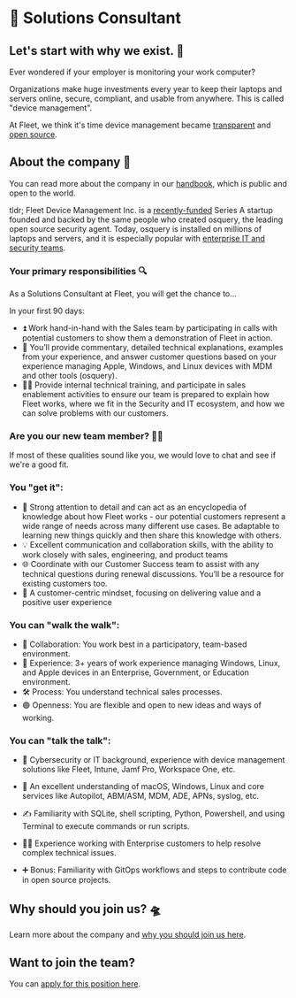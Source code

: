 # 🐋 Solutions Consultant

## Let's start with why we exist. 📡

Ever wondered if your employer is monitoring your work computer?

Organizations make huge investments every year to keep their laptops and servers online, secure, compliant, and usable from anywhere. This is called "device management".

At Fleet, we think it's time device management became [transparent](https://fleetdm.com/transparency) and [open source](https://fleetdm.com/handbook/company#open-source).


## About the company 🌈

You can read more about the company in our [handbook](https://fleetdm.com/handbook/company), which is public and open to the world.

tldr; Fleet Device Management Inc. is a [recently-funded](https://techcrunch.com/2022/04/28/fleet-nabs-20m-to-enable-enterprises-to-manage-their-devices/) Series A startup founded and backed by the same people who created osquery, the leading open source security agent. Today, osquery is installed on millions of laptops and servers, and it is especially popular with [enterprise IT and security teams](https://www.linuxfoundation.org/press/press-release/the-linux-foundation-announces-intent-to-form-new-foundation-to-support-osquery-community).


### Your primary responsibilities 🔍

As a Solutions Consultant at Fleet, you will get the chance to…

In your first 90 days:
- ⏫ Work hand-in-hand with the Sales team by participating in calls with potential customers to show them a demonstration of Fleet in action.
- 📖 You’ll provide commentary, detailed technical explanations, examples from your experience, and answer customer questions based on your experience managing Apple, Windows, and Linux devices with MDM and other tools (osquery).
- 🏃‍♂️ Provide internal technical training, and participate in sales enablement activities to ensure our team is prepared to explain how Fleet works, where we fit in the Security and IT ecosystem, and how we can solve problems with our customers.


### Are you our new team member? 🧑‍🚀

If most of these qualities sound like you, we would love to chat and see if we're a good fit.

### You "get it":

- 🎯 Strong attention to detail and can act as an encyclopedia of knowledge about how Fleet works - our potential customers represent a wide range of needs across many different use cases. Be adaptable to learning new things quickly and then share this knowledge with others.
- 💡 Excellent communication and collaboration skills, with the ability to work closely with sales, engineering, and product teams
- 🌐 Coordinate with our Customer Success team to assist with any technical questions during renewal discussions. You’ll be a resource for existing customers too.
- 👥 A customer-centric mindset, focusing on delivering value and a positive user experience

### You can "walk the walk":

- 🤝 Collaboration: You work best in a participatory, team-based environment.
- 🦉 Experience: 3+ years of work experience managing Windows, Linux, and Apple devices in an Enterprise, Government, or Education environment.
- 🛠️ Process: You understand technical sales processes.
- 🟣 Openness: You are flexible and open to new ideas and ways of working.

### You can "talk the talk":

- 💭 Cybersecurity or IT background, experience with device management solutions like Fleet, Intune, Jamf Pro, Workspace One, etc.
- 💖 An excellent understanding of macOS, Windows, Linux and core services like Autopilot, ABM/ASM,
  MDM, ADE, APNs, syslog, etc.
- ✍️ Familiarity with SQLite, shell scripting, Python, Powershell, and using Terminal to execute commands or run scripts.

- 🧑‍🔬 Experience working with Enterprise customers to help resolve complex technical issues.
- ➕ Bonus: Familiarity with GitOps workflows and steps to contribute code in open source projects.

## Why should you join us? 🛸

Learn more about the company and [why you should join us here](https://fleetdm.com/handbook/company#is-it-any-good).


## Want to join the team?

You can [apply for this position here](https://3x3q33auqgj.typeform.com/to/upGkhYsN).

<meta name="maintainedBy" value="mikermcneil">
<meta name="title" value="🐋 Solutions Consultant">

